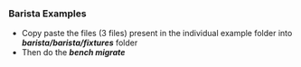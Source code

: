 ### Barista Examples

- Copy paste the files (3 files) present in the individual example folder into **_barista/barista/fixtures_** folder
- Then do the **_bench migrate_**

